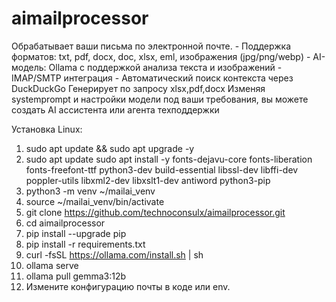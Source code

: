 # aimailprocessor
Обрабатывает ваши письма по электронной почте. - Поддержка форматов: txt, pdf, docx, doc, xlsx, eml, изображения (jpg/png/webp) - AI-модель: Ollama с поддержкой анализа текста и изображений - IMAP/SMTP интеграция - Автоматический поиск контекста через DuckDuckGo
Генерирует по запросу xlsx,pdf,docx
Изменяя systemprompt и настройки модели под ваши требования, вы можете создать AI ассистента или агента техподдержки

Установка Linux:
1. sudo apt update && sudo apt upgrade -y
2. sudo apt update
sudo apt install -y fonts-dejavu-core fonts-liberation fonts-freefont-ttf python3-dev build-essential libssl-dev libffi-dev poppler-utils libxml2-dev libxslt1-dev antiword python3-pip
3. python3 -m venv ~/mailai_venv
4. source ~/mailai_venv/bin/activate
5. git clone https://github.com/technoconsulx/aimailprocessor.git
6. cd aimailprocessor
7. pip install --upgrade pip
8. pip install -r requirements.txt
9. curl -fsSL https://ollama.com/install.sh | sh
10. ollama serve
11. ollama pull gemma3:12b
12. Измените конфигурацию почты в коде или env.

